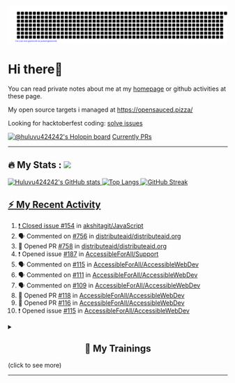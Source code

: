 ![gitartwork](gitartwork.svg)
# Hi there👋

You can read private notes about me at my [homepage](https://huluvu424242.github.io/home/) or github activities at these page.

My open source targets i managed at https://opensauced.pizza/

Looking for hacktoberfest coding: [solve issues](https://github.com/search?q=label:hacktoberfest+state:open+type:issue)

[![@huluvu424242's Holopin board](https://holopin.io/api/user/board?user=huluvu424242)](https://holopin.io/@huluvu424242)
[Currently PRs](https://hacktoberfestchecker.jenko.me/user/Huluvu424242)

---

## :fire: My Stats : <a href="https://github.com/Huluvu424242"><img src="https://img.shields.io/github/followers/Huluvu424242?label=follow&style=social" />
  
<!--p align="center"-->
<img alt="Huluvu424242's GitHub stats" src="https://github-readme-stats.vercel.app/api?username=Huluvu424242&show_icons=true&theme=vision-friendly-dark" width="33%" />
<img alt="Top Langs" src="https://github-readme-stats.vercel.app/api/top-langs/?username=Huluvu424242&layout=compact&theme=vision-friendly-dark" width="30%" />
<img alt="GitHub Streak" src="http://github-readme-streak-stats.herokuapp.com?user=Huluvu424242&theme=vision-friendly-dark&date_format=j%20M%5B%20Y%5D" width="33%" />
<!--/p-->
  
<!--script 
    type="module" 
    src='https://unpkg.com/@huluvu424242/honey-chucknorris-jokes@0.0.1/dist/honey-chucknorris-jokes/honey-chucknorris-jokes.js'>
</script>
<honey-chucknorris-jokes /-->

## :zap: My Recent Activity

<!--START_SECTION:activity-->
1. ❗️ Closed issue [#154](https://github.com/akshitagit/JavaScript/issues/154) in [akshitagit/JavaScript](https://github.com/akshitagit/JavaScript)
2. 🗣 Commented on [#756](https://github.com/distributeaid/distributeaid.org/issues/756) in [distributeaid/distributeaid.org](https://github.com/distributeaid/distributeaid.org)
3. 💪 Opened PR [#758](https://github.com/distributeaid/distributeaid.org/pull/758) in [distributeaid/distributeaid.org](https://github.com/distributeaid/distributeaid.org)
4. ❗️ Opened issue [#187](https://github.com/AccessibleForAll/Support/issues/187) in [AccessibleForAll/Support](https://github.com/AccessibleForAll/Support)
5. 🗣 Commented on [#115](https://github.com/AccessibleForAll/AccessibleWebDev/issues/115) in [AccessibleForAll/AccessibleWebDev](https://github.com/AccessibleForAll/AccessibleWebDev)
6. 🗣 Commented on [#111](https://github.com/AccessibleForAll/AccessibleWebDev/issues/111) in [AccessibleForAll/AccessibleWebDev](https://github.com/AccessibleForAll/AccessibleWebDev)
7. 🗣 Commented on [#109](https://github.com/AccessibleForAll/AccessibleWebDev/issues/109) in [AccessibleForAll/AccessibleWebDev](https://github.com/AccessibleForAll/AccessibleWebDev)
8. 💪 Opened PR [#118](https://github.com/AccessibleForAll/AccessibleWebDev/pull/118) in [AccessibleForAll/AccessibleWebDev](https://github.com/AccessibleForAll/AccessibleWebDev)
9. 💪 Opened PR [#116](https://github.com/AccessibleForAll/AccessibleWebDev/pull/116) in [AccessibleForAll/AccessibleWebDev](https://github.com/AccessibleForAll/AccessibleWebDev)
10. ❗️ Opened issue [#115](https://github.com/AccessibleForAll/AccessibleWebDev/issues/115) in [AccessibleForAll/AccessibleWebDev](https://github.com/AccessibleForAll/AccessibleWebDev)
<!--END_SECTION:activity-->
  
  
<details>   
  <summary> <h2 align="center">🌱 My Trainings</h2> (click to see more)</summary>
  
  <a  target="_blank" href="https://www.flickr.com/photos/huluvu424242/albums/72157628149627159" title="Zertifikate"><img src="https://live.staticflickr.com/7007/6401185011_d67d8dd4e4_c.jpg" width="100%" height="10%" alt="Zertifikate"></a>
  
</details>


--- 



<!--
**Huluvu424242/huluvu424242** is a ✨ _special_ ✨ repository because its `README.md` (this file) appears on your GitHub profile.

Here are some ideas to get you started:

- 🔭 I’m currently working on ...
- 🌱 I’m currently learning ...
- 👯 I’m looking to collaborate on ...
- 🤔 I’m looking for help with ...
- 💬 Ask me about ...
- 📫 How to reach me: ...
- 😄 Pronouns: ...
- ⚡ Fun fact: ...
-->

